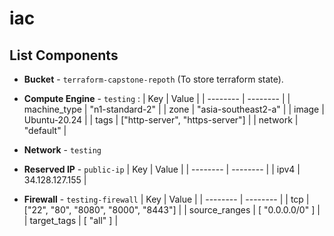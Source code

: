 # iac

## List Components

- **Bucket** - `terraform-capstone-repoth` (To store terraform state).
- **Compute Engine** - `testing` :
  | Key          | Value                           |
  | --------     | --------                        |
  | machine_type | "n1-standard-2"                 |
  | zone         | "asia-southeast2-a"             |
  | image        | Ubuntu-20.24                    | 
  | tags         | ["http-server", "https-server"] |
  | network      | "default"                       |

- **Network** - `testing`
- **Reserved IP** - `public-ip`
  | Key          | Value           |
  | --------     | --------        |
  | ipv4         | 34.128.127.155  |

- **Firewall** - `testing-firewall`
  | Key           | Value                 |
  | --------      | --------              |
  | tcp           | ["22", "80", "8080", "8000", "8443"]  |
  | source_ranges | [ "0.0.0.0/0" ]       |
  | target_tags   | [ "all" ]             |